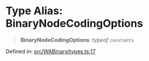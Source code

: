 # Type Alias: BinaryNodeCodingOptions

> **BinaryNodeCodingOptions**: *typeof* `constants`

Defined in: [src/WABinary/types.ts:17](https://github.com/Fokusdotid/bail/blob/82f46c566476ac566bfd781dede14412fcdfb787/src/WABinary/types.ts#L17)
